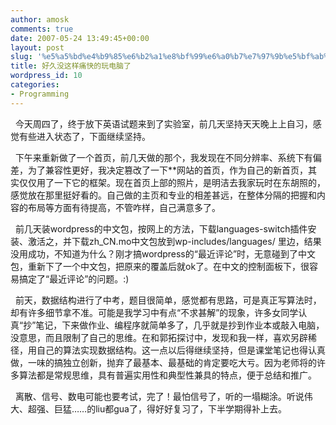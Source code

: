 ```yaml
---
author: amosk
comments: true
date: 2007-05-24 13:49:45+00:00
layout: post
slug: '%e5%a5%bd%e4%b9%85%e6%b2%a1%e8%bf%99%e6%a0%b7%e7%97%9b%e5%bf%ab%e7%9a%84%e7%8e%a9%e7%94%b5%e8%84%91%e4%ba%86'
title: 好久没这样痛快的玩电脑了
wordpress_id: 10
categories:
- Programming
---
```


  今天周四了，终于放下英语试题来到了实验室，前几天坚持天天晚上上自习，感觉有些进入状态了，下面继续坚持。

  下午来重新做了一个首页，前几天做的那个，我发现在不同分辨率、系统下有偏差，为了兼容性更好，我决定篡改了一下**网站的首页，作为自己的新首页，其实仅仅用了一下它的框架。现在首页上部的照片，是明洁去我家玩时在东胡照的，感觉放在那里挺好看的。自己做的主页和专业的相差甚远，在整体分隔的把握和内容的布局等方面有待提高，不管咋样，自己满意多了。

  前几天装wordpress的中文包，按网上的方法，下载languages-switch插件安装、激活之，并下载zh_CN.mo中文包放到wp-includes/languages/ 里边，结果没用成功，不知道为什么？刚才搞wordpress的“最近评论”时，无意碰到了中文包，重新下了一个中文包，把原来的覆盖后就ok了。在中文的控制面板下，很容易搞定了“最近评论”的问题。:)

  前天，数据结构进行了中考，题目很简单，感觉都有思路，可是真正写算法时，却有许多细节拿不准。可能是我学习中有点“不求甚解”的现象，许多女同学认真“抄”笔记，下来做作业、编程序就简单多了，几乎就是抄到作业本或敲入电脑，没意思，而且限制了自己的思维。在和郭拓探讨中，发现和我一样，喜欢另辟稀径，用自己的算法实现数据结构。这一点以后得继续坚持，但是课堂笔记也得认真做，一味的搞独立创新，抛弃了最基本、最基础的肯定要吃大亏。因为老师将的许多算法都是常规思维，具有普遍实用性和典型性兼具的特点，便于总结和推广。

  离散、信号、数电可能也要考试，完了！最怕信号了，听的一塌糊涂。听说伟大、超强、巨猛……的liu都gua了，得好好复习了，下半学期得补上去。
